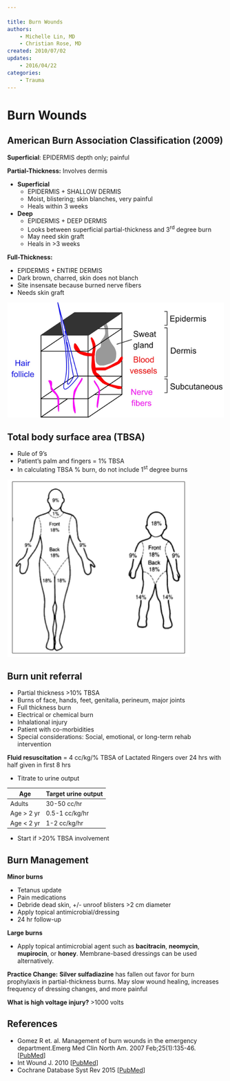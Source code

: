 ```yaml
---

title: Burn Wounds
authors:
    - Michelle Lin, MD
    - Christian Rose, MD
created: 2010/07/02
updates:
    - 2016/04/22
categories:
    - Trauma
---
```


# Burn Wounds

## American Burn Association Classification (2009)

**Superficial**: EPIDERMIS depth only; painful

**Partial-Thickness:** Involves dermis

- **Superficial**
  - EPIDERMIS + SHALLOW DERMIS
  - Moist, blistering; skin blanches, very painful
  - Heals within 3 weeks
- **Deep**
  - EPIDERMIS + DEEP DERMIS
  - Looks between superficial partial-thickness and 3<sup>rd</sup> degree burn
  - May need skin graft
  - Heals in >3 weeks

**Full-Thickness:** 

- EPIDERMIS + ENTIRE DERMIS
- Dark brown, charred, skin does not blanch
- Site insensate because burned nerve fibers
- Needs skin graft

![Epidermis, dermis, and subcutaneous layers of skin](media/burn-wounds_image-1.png)

## Total body surface area (TBSA)

- Rule of 9’s
- Patient’s palm and fingers = 1% TBSA
- In calculating TBSA % burn, do not include 1<sup>st</sup> degree burns

![Body surface area chart for an adult and child](media/burn-wounds_image-2.png)

## Burn unit referral

- Partial thickness >10% TBSA
- Burns of face, hands, feet, genitalia, perineum, major joints
- Full thickness burn
- Electrical or chemical burn
- Inhalational injury
- Patient with co-morbidities
- Special considerations: Social, emotional, or long-term rehab intervention

**Fluid resuscitation** = 4 cc/kg/% TBSA of Lactated Ringers over 24 hrs with half given in first 8 hrs

- Titrate to urine output

| Age           | Target urine output |
| ------------- | ------------------- |
| Adults        | 30-50 cc/hr         |
| Age > 2 yr    | 0.5-1 cc/kg/hr      |
| Age &lt; 2 yr | 1-2 cc/kg/hr        |

- Start if &gt;20% TBSA involvement

## Burn Management

**Minor burns**

- Tetanus update
- Pain medications
- Debride dead skin, +/- unroof blisters >2 cm diameter
- Apply topical antimicrobial/dressing
- 24 hr follow-up

**Large burns**

- Apply topical antimicrobial agent such as **bacitracin**, **neomycin**, **mupirocin**, or **honey**. Membrane-based dressings can be used alternatively.

**Practice Change:** **Silver sulfadiazine** has fallen out favor for burn prophylaxis in partial-thickness burns. May slow wound healing, increases frequency of dressing changes, and more painful

**What is high voltage injury?** &gt;1000 volts

## References

- Gomez R et. al. Management of burn wounds in the emergency department.Emerg Med Clin North Am. 2007 Feb;25(1):135-46. [[PubMed](http://www.ncbi.nlm.nih.gov/pubmed/?term=Gomez+Cancio+Emerg+Med+Clin+of+N+Am+2007)]
- Int Wound J. 2010 [[PubMed](https://www.ncbi.nlm.nih.gov/pubmed/?term=20649832)]
- Cochrane Database Syst Rev 2015 [[PubMed](https://www.ncbi.nlm.nih.gov/pubmed/?term=25742878)] 
